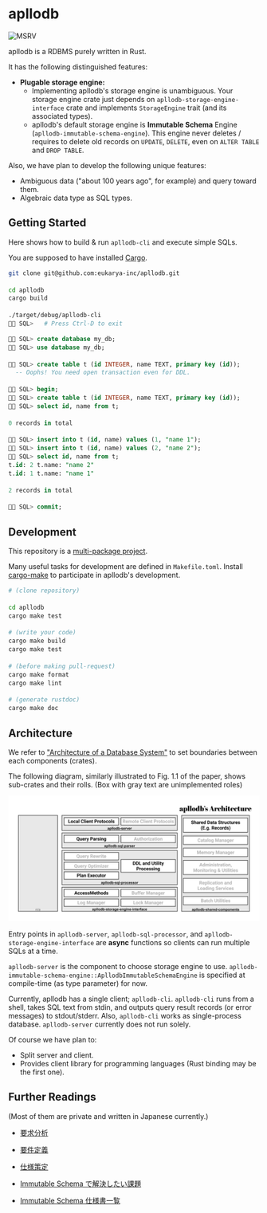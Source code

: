 # apllodb

![MSRV](https://img.shields.io/badge/rustc-1.51+-lightgray.svg)

apllodb is a RDBMS purely written in Rust.

It has the following distinguished features:

- **Plugable storage engine:**
  - Implementing apllodb's storage engine is unambiguous. Your storage engine crate just depends on `apllodb-storage-engine-interface` crate and implements `StorageEngine` trait (and its associated types).
  - apllodb's default storage engine is **Immutable Schema** Engine (`apllodb-immutable-schema-engine`). This engine never deletes / requires to delete old records on `UPDATE`, `DELETE`, even on `ALTER TABLE` and `DROP TABLE`.

Also, we have plan to develop the following unique features:

- Ambiguous data ("about 100 years ago", for example) and query toward them.
- Algebraic data type as SQL types.

## Getting Started

Here shows how to build & run `apllodb-cli` and execute simple SQLs.

You are supposed to have installed [Cargo](https://github.com/rust-lang/cargo).

```bash
git clone git@github.com:eukarya-inc/apllodb.git

cd apllodb
cargo build

./target/debug/apllodb-cli
🚀🌙 SQL>   # Press Ctrl-D to exit
```

```sql
🚀🌙 SQL> create database my_db;
🚀🌙 SQL> use database my_db;

🚀🌙 SQL> create table t (id INTEGER, name TEXT, primary key (id));
  -- Oophs! You need open transaction even for DDL.

🚀🌙 SQL> begin;
🚀🌙 SQL> create table t (id INTEGER, name TEXT, primary key (id));
🚀🌙 SQL> select id, name from t;

0 records in total

🚀🌙 SQL> insert into t (id, name) values (1, "name 1");
🚀🌙 SQL> insert into t (id, name) values (2, "name 2");
🚀🌙 SQL> select id, name from t;
t.id: 2 t.name: "name 2"
t.id: 1 t.name: "name 1"

2 records in total

🚀🌙 SQL> commit;
```

## Development

This repository is a [multi-package project](https://doc.rust-lang.org/edition-guide/rust-2018/cargo-and-crates-io/cargo-workspaces-for-multi-package-projects.html).

Many useful tasks for development are defined in `Makefile.toml`. Install [cargo-make](https://github.com/sagiegurari/cargo-make) to participate in apllodb's development.

```bash
# (clone repository)

cd apllodb
cargo make test

# (write your code)
cargo make build
cargo make test

# (before making pull-request)
cargo make format
cargo make lint

# (generate rustdoc)
cargo make doc
```

## Architecture

We refer to ["Architecture of a Database System"](https://dsf.berkeley.edu/papers/fntdb07-architecture.pdf) to set boundaries between each components (crates).

The following diagram, similarly illustrated to Fig. 1.1 of the paper, shows sub-crates and their rolls.
(Box with gray text are unimplemented roles)

![apllodb's Architecture (src: https://www.figma.com/file/9pBZXpEHkA8rtSH7w1Itqi/apllodb's-Architecture?node-id=1%3A2&viewport=552%2C484%2C0.7679687738418579)](./doc/apllodb-architecture.svg)

Entry points in `apllodb-server`, `apllodb-sql-processor`, and `apllodb-storage-engine-interface` are **async** functions so clients can run multiple SQLs at a time.

`apllodb-server` is the component to choose storage engine to use. `apllodb-immutable-schema-engine::ApllodbImmutableSchemaEngine` is specified at compile-time (as type parameter) for now.

Currently, apllodb has a single client; `apllodb-cli`. `apllodb-cli` runs from a shell, takes SQL text from stdin, and outputs query result records (or error messages) to stdout/stderr.
Also, `apllodb-cli` works as single-process database. `apllodb-server` currently does not run solely.

Of course we have plan to:

- Split server and client.
- Provides client library for programming languages (Rust binding may be the first one).

## Further Readings

(Most of them are private and written in Japanese currently.)

- [要求分析](https://docs.google.com/document/d/1J6_MWObo0VVo-ATrwALpoNUHBUbSvrxHV8XuBcs_tIM/edit)
- [要件定義](https://docs.google.com/document/d/1djtGGMope8eCJOMjDXl0DvjpUrwlGjHygUN8n0M-0WI/edit#heading=h.hhevn0icya3z)
- [仕様策定](https://docs.google.com/document/d/1yUgI-_hqPYiVBPYWQosuo3idVzAjbq29GgyS72N4SAs/edit)

- [Immutable Schema で解決したい課題](https://github.com/darwin-education/apllodb/wiki/Immutable-Schema-000:-%E8%A7%A3%E6%B1%BA%E3%81%97%E3%81%9F%E3%81%84%E8%AA%B2%E9%A1%8C)
- [Immutable Schema 仕様書一覧](https://github.com/darwin-education/apllodb/wiki/Immutable-Schema-100:-%E4%BB%95%E6%A7%98%E6%9B%B8%E4%B8%80%E8%A6%A7)
